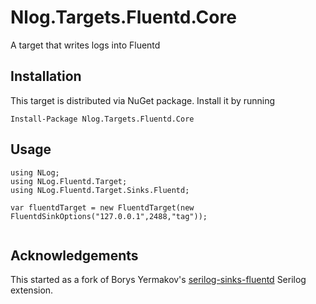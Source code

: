 # Nlog.Targets.Fluentd.Core 

A target that writes logs into Fluentd

## Installation
This target is distributed via NuGet package. Install it by running
```
Install-Package Nlog.Targets.Fluentd.Core
``` 

## Usage 
```
using NLog;
using NLog.Fluentd.Target;
using NLog.Fluentd.Target.Sinks.Fluentd;

var fluentdTarget = new FluentdTarget(new FluentdSinkOptions("127.0.0.1",2488,"tag"));
 
```
 
Acknowledgements
-------
This started as a fork of Borys Yermakov's [serilog-sinks-fluentd](https://github.com/borisermakof/serilog-sinks-fluentd) Serilog extension.

 
